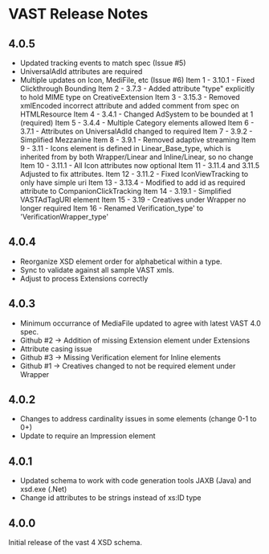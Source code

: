 
VAST Release Notes
===================
4.0.5
-----
* Updated tracking events to match spec (Issue #5)
* UniversalAdId attributes are required
* Multiple updates on Icon, MediFile, etc (Issue #6)
	Item 1 - 3.10.1 - Fixed Clickthrough Bounding
	Item 2 - 3.7.3 - Added attribute "type" explicitly to hold MIME type on CreativeExtension
	Item 3 - 3.15.3 - Removed xmlEncoded incorrect attribute and added comment from spec on HTMLResource
	Item 4 - 3.4.1 - Changed AdSystem to be bounded at 1 (required)
	Item 5 - 3.4.4 - Multiple Category elements allowed
	Item 6 - 3.7.1 - Attributes on UniversalAdId changed to required
	Item 7 - 3.9.2 - Simplified Mezzanine
	Item 8 - 3.9.1 - Removed adaptive streaming
	Item 9 - 3.11 - Icons element is defined in Linear_Base_type, which is inherited from by both Wrapper/Linear and Inline/Linear, so no change
	Item 10 - 3.11.1 - All Icon attributes now optional
	Item 11 - 3.11.4 and 3.11.5 Adjusted to fix attributes.
	Item 12 - 3.11.2 - Fixed IconViewTracking to only have simple uri
	Item 13 - 3.13.4 - Modified to add id as required attribute to CompanionClickTracking
	Item 14 - 3.19.1 - Simplified VASTAdTagURI element
	Item 15 - 3.19 - Creatives under Wrapper no longer required
	Item 16 - Renamed Verification_type' to 'VerificationWrapper_type'

4.0.4
-----
* Reorganize XSD element order for alphabetical within a type.
* Sync to validate against all sample VAST xmls.
* Adjust to process Extensions correctly


4.0.3
-----
* Minimum occurrance of MediaFile updated to agree with latest VAST 4.0 spec.
* Github #2 -> Addition of missing Extension element under Extensions
* Attribute casing issue
* Github #3 -> Missing Verification element for Inline elements
* Github #1 -> Creatives changed to not be required element under Wrapper


4.0.2
-----
* Changes to address cardinality issues in some elements (change 0-1 to 0+)
* Update to require an Impression element

4.0.1
-----
* Updated schema to work with code generation tools JAXB (Java) and xsd.exe (.Net)
* Change id attributes to be strings instead of xs:ID type

4.0.0
-----
Initial release of the vast 4 XSD schema.



